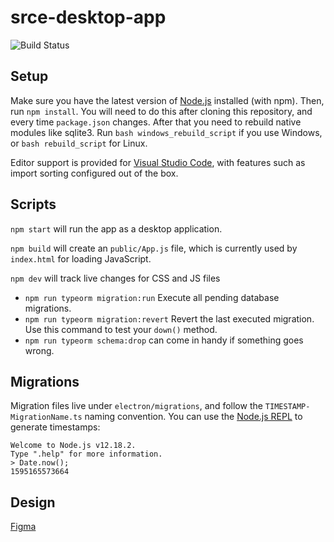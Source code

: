 # srce-desktop-app

![Build Status](https://nsoss.semaphoreci.com/badges/srce-desktop-app.svg)

## Setup

Make sure you have the latest version of [Node.js](https://nodejs.org/en/)
installed (with npm). Then, run `npm install`. You will need to do this after
cloning this repository, and every time `package.json` changes. After that you
need to rebuild native modules like sqlite3. Run `bash windows_rebuild_script`
if you use Windows, or `bash rebuild_script` for Linux.

Editor support is provided for [Visual Studio Code], with features such as
import sorting configured out of the box.

## Scripts

`npm start` will run the app as a desktop application.

`npm build` will create an `public/App.js` file, which is currently used by
`index.html` for loading JavaScript.

`npm dev` will track live changes for CSS and JS files

* `npm run typeorm migration:run` Execute all pending database migrations.
* `npm run typeorm migration:revert` Revert the last executed migration. Use
  this command to test your `down()` method.
* `npm run typeorm schema:drop` can come in handy if something goes wrong.

## Migrations

Migration files live under `electron/migrations`, and follow the
`TIMESTAMP-MigrationName.ts` naming convention. You can use the [Node.js REPL]
to generate timestamps:

```
Welcome to Node.js v12.18.2.
Type ".help" for more information.
> Date.now();
1595165573664
```

## Design

[Figma](https://www.figma.com/file/3GkovVdGabhJmCOXC4X5Pi/srce-desktop-app?node-id=1%3A14)

[Node.js REPL]:https://nodejs.dev/learn/how-to-use-the-nodejs-repl
[Visual Studio Code]:https://code.visualstudio.com/
